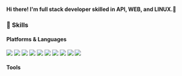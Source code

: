 #### Hi there! I'm <b>full stack developer</b> skilled in API, WEB, and LINUX.🚀

### 💪 Skills
#### Platforms & Languages
<p>
  <img src="https://img.shields.io/badge/PHP-darkred?logo=php&logoColor=black"/>
  <img src="https://img.shields.io/badge/MySQL-red?logo=MySQL&logoColor=black"/>
  <img src="https://img.shields.io/badge/Apache-blue?logo=Apache&logoColor=black"/>
  <img src="https://img.shields.io/badge/HTML-red?logo=HTML&logoColor=black"/>
  <img src="https://img.shields.io/badge/CSS-red?logo=CSS&logoColor=black"/>
  <img src="https://img.shields.io/badge/Javascript-square?logo=Javascript&logoColor=black"/>
  <img src="https://img.shields.io/badge/Jquery-red?logo=Jquery&logoColor=black"/>
  <img src="https://img.shields.io/badge/Nodejs-red?logo=Nodejs&logoColor=black"/>
  <img src="https://img.shields.io/badge/React-red?logo=React&logoColor=black"/>
  <img src="https://img.shields.io/badge/ElasticSearch-green?logo=Elastic&logoColor=black"/>
</p>
<p>
</p>

#### Tools
<p>
</p>
